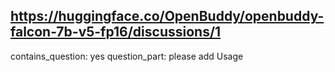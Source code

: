 ## https://huggingface.co/OpenBuddy/openbuddy-falcon-7b-v5-fp16/discussions/1

contains_question: yes
question_part: please add Usage